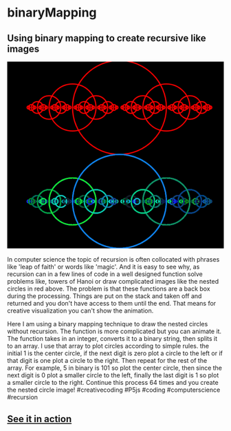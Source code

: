 # binaryMapping
## Using binary mapping to create recursive like images

![nested circles](Firefox_Screenshot_2020-06-25T20-53-27.956Z.png)

In computer science the topic of recursion is often collocated with phrases like 'leap of faith' or words like 'magic'. And it is easy to see why, as recursion can in a few lines of code in a well designed function solve problems like, towers of Hanoi or draw complicated images like the nested circles in red above. The problem is that these functions are a back box during the processing. Things are put on the stack and taken off and returned and you don't have access to them until the end. That means for creative visualization you can't show the animation.

Here I am using a binary mapping technique to draw the nested circles without recursion. The function is more complicated but you can animate it. The function takes in an integer, converts it to a binary string, then splits it to an array. I use that array to plot circles according to simple rules. the initial 1 is the center circle, if the next digit is zero plot a circle to the left or if that digit is one plot a circle to the right. Then repeat for the rest of the array. For example, 5 in binary is 101 so plot the center circle, then since the next digit is 0 plot a smaller circle to the left, finally the last digit is 1 so plot a smaller circle to the right. Continue this process 64 times and you create the nested circle image! #creativecoding #P5js #coding #computerscience #recursion

## [See it in action](https://editor.p5js.org/greggelong/present/yXtB7pCrh)
